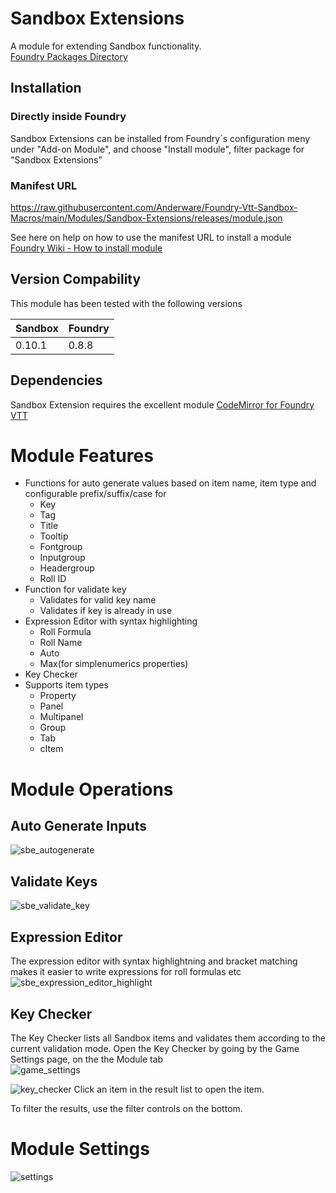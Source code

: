 # Sandbox Extensions
A module for extending Sandbox functionality.  
[Foundry Packages Directory](https://foundryvtt.com/packages/sandbox-extensions)
## Installation
### Directly inside Foundry
Sandbox Extensions can be installed from Foundry´s configuration meny under "Add-on Module", and choose "Install module", filter package for "Sandbox Extensions"
### Manifest URL
https://raw.githubusercontent.com/Anderware/Foundry-Vtt-Sandbox-Macros/main/Modules/Sandbox-Extensions/releases/module.json

See here on help on how to use the manifest URL to install a module  
[Foundry Wiki - How to install module](https://foundryvtt.wiki/en/basics/Modules) 
 
## Version Compability
This module has been tested with the following versions

Sandbox  | Foundry
-------  | -------
0.10.1   | 0.8.8  

## Dependencies
Sandbox Extension requires the excellent module [CodeMirror for Foundry VTT](https://github.com/League-of-Foundry-Developers/codemirror-lib)

# Module Features
* Functions for auto generate values based on item name, item type and configurable prefix/suffix/case for 
  * Key
  * Tag
  * Title
  * Tooltip
  * Fontgroup
  * Inputgroup
  * Headergroup
  * Roll ID  
* Function for validate key
  * Validates for valid key name
  * Validates if key is already in use  
* Expression Editor with syntax highlighting
  * Roll Formula
  * Roll Name
  * Auto
  * Max(for simplenumerics properties)
* Key Checker   
* Supports item types  
  * Property
  * Panel
  * Multipanel
  * Group
  * Tab
  * cItem
# Module Operations
## Auto Generate Inputs
![sbe_autogenerate](https://user-images.githubusercontent.com/81265884/134352052-37ce91bf-10b7-4573-adc5-e7ad193330ad.gif)
## Validate Keys
![sbe_validate_key](https://user-images.githubusercontent.com/81265884/134353199-511477de-f755-4491-85e0-900d3a5060ca.gif)

## Expression Editor
The expression editor  with syntax highlightning and bracket matching makes it easier to write expressions for roll formulas etc
![sbe_expression_editor_highlight](https://user-images.githubusercontent.com/81265884/135227867-f2c09317-a1b5-40ce-89a8-1be47aec04a5.gif)


## Key Checker
The Key Checker lists all Sandbox items and validates them according to the current validation mode.
Open the Key Checker by going by the Game Settings page, on the the Module tab  
![game_settings](https://user-images.githubusercontent.com/81265884/134831200-22ae0e77-873a-479f-986a-20ede9cf7e63.png)

![key_checker](https://user-images.githubusercontent.com/81265884/134831209-9eb5e91d-c000-4584-bcd1-41fd82a11f01.png)
Click an item in the result list to open the item.

To filter the results, use the filter controls on the bottom.
# Module Settings
![settings](https://user-images.githubusercontent.com/81265884/134831902-4327b34c-4c6a-47cb-946d-11186ed1951e.png)



